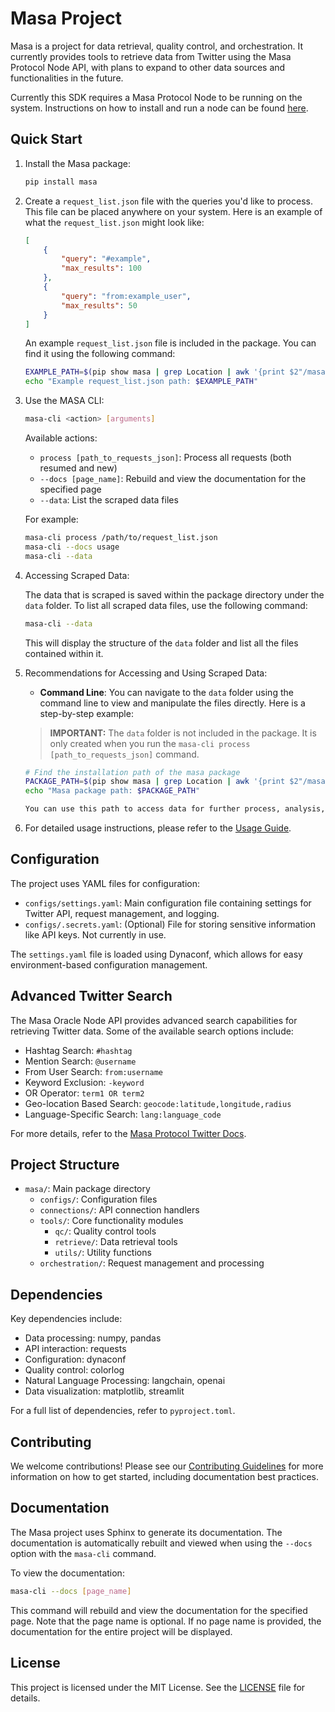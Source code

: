 # Masa Project

Masa is a project for data retrieval, quality control, and orchestration. It currently provides tools to retrieve data from Twitter using the Masa Protocol Node API, with plans to expand to other data sources and functionalities in the future.

Currently this SDK requires a Masa Protocol Node to be running on the system. Instructions on how to install and run a node can be found [here](https://developers.masa.ai/docs/welcome-to-masa/#masa-protocol).

## Quick Start

1. Install the Masa package:

   ```bash
   pip install masa
   ```

2. Create a `request_list.json` file with the queries you'd like to process. This file can be placed anywhere on your system. Here is an example of what the `request_list.json` might look like:

   ```json
   [
       {
           "query": "#example",
           "max_results": 100
       },
       {
           "query": "from:example_user",
           "max_results": 50
       }
   ]
   ```

   An example `request_list.json` file is included in the package. You can find it using the following command:

   ```bash
   EXAMPLE_PATH=$(pip show masa | grep Location | awk '{print $2"/masa/request_list.json"}')
   echo "Example request_list.json path: $EXAMPLE_PATH"
   ```

3. Use the MASA CLI:

   ```bash
   masa-cli <action> [arguments]
   ```

   Available actions:
   - `process [path_to_requests_json]`: Process all requests (both resumed and new)
   - `--docs [page_name]`: Rebuild and view the documentation for the specified page
   - `--data`: List the scraped data files

   For example:

   ```bash
   masa-cli process /path/to/request_list.json
   masa-cli --docs usage
   masa-cli --data
   ```

4. Accessing Scraped Data:

   The data that is scraped is saved within the package directory under the `data` folder. To list all scraped data files, use the following command:

   ```bash
   masa-cli --data
   ```

   This will display the structure of the `data` folder and list all the files contained within it.

5. Recommendations for Accessing and Using Scraped Data:

   - **Command Line**: You can navigate to the `data` folder using the command line to view and manipulate the files directly. Here is a step-by-step example:

   > **IMPORTANT:** The `data` folder is not included in the package. It is only created when you run the `masa-cli process [path_to_requests_json]` command.

     ```bash
     # Find the installation path of the masa package
     PACKAGE_PATH=$(pip show masa | grep Location | awk '{print $2"/masa"}')
     echo "Masa package path: $PACKAGE_PATH"

     You can use this path to access data for further process, analysis, and utilization with agents.

6. For detailed usage instructions, please refer to the [Usage Guide](usage.rst).

## Configuration

The project uses YAML files for configuration:

- `configs/settings.yaml`: Main configuration file containing settings for Twitter API, request management, and logging.
- `configs/.secrets.yaml`: (Optional) File for storing sensitive information like API keys. Not currently in use.

The `settings.yaml` file is loaded using Dynaconf, which allows for easy environment-based configuration management.

## Advanced Twitter Search

The Masa Oracle Node API provides advanced search capabilities for retrieving Twitter data. Some of the available search options include:

- Hashtag Search: `#hashtag`
- Mention Search: `@username`
- From User Search: `from:username`
- Keyword Exclusion: `-keyword`
- OR Operator: `term1 OR term2`
- Geo-location Based Search: `geocode:latitude,longitude,radius`
- Language-Specific Search: `lang:language_code`

For more details, refer to the [Masa Protocol Twitter Docs](xtwitter_advanced.rst).

## Project Structure

- `masa/`: Main package directory
  - `configs/`: Configuration files
  - `connections/`: API connection handlers
  - `tools/`: Core functionality modules
    - `qc/`: Quality control tools
    - `retrieve/`: Data retrieval tools
    - `utils/`: Utility functions
  - `orchestration/`: Request management and processing

## Dependencies

Key dependencies include:

- Data processing: numpy, pandas
- API interaction: requests
- Configuration: dynaconf
- Quality control: colorlog
- Natural Language Processing: langchain, openai
- Data visualization: matplotlib, streamlit

For a full list of dependencies, refer to `pyproject.toml`.

## Contributing

We welcome contributions! Please see our [Contributing Guidelines](CONTRIBUTING.md) for more information on how to get started, including documentation best practices.

## Documentation

The Masa project uses Sphinx to generate its documentation. The documentation is automatically rebuilt and viewed when using the `--docs` option with the `masa-cli` command.

To view the documentation:

```bash
masa-cli --docs [page_name]
```

This command will rebuild and view the documentation for the specified page. Note that the page name is optional. If no page name is provided, the documentation for the entire project will be displayed.

## License

This project is licensed under the MIT License. See the [LICENSE](../../LICENSE) file for details.
